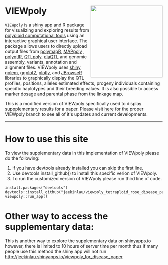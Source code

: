 
  
# VIEWpoly <img src="https://user-images.githubusercontent.com/7572527/145726577-7b01d48b-ca1d-446b-b9c8-aff8c3c9877b.png" align="right" width="230"/>

`VIEWpoly` is a shiny app and R package for visualizing and exploring results from [polyploid computational tools](https://www.polyploids.org/) using an interactive graphical user interface. The package allows users to directly upload output files from [polymapR](https://CRAN.R-project.org/package=polymapR), [MAPpoly](https://CRAN.R-project.org/package=mappoly) , [polyqtlR](https://CRAN.R-project.org/package=polyqtlR), [QTLpoly](https://CRAN.R-project.org/package=qtlpoly), 
[diaQTL](https://github.com/jendelman/diaQTL) and genomic assembly, variants, annotation and alignment files. VIEWpoly uses [shiny](https://CRAN.R-project.org/package=shiny), [golem](https://CRAN.R-project.org/package=golem), [ggplot2](https://CRAN.R-project.org/package=ggplot2), [plotly](https://CRAN.R-project.org/package=plotly), and [JBrowseR]( https://CRAN.R-project.org/package=JBrowseR) libraries to graphically display the QTL profiles, positions, alleles estimated effects, progeny individuals containing specific haplotypes and their breeding values. It is also possible to access marker dosage and parental phase from the linkage map.    
    
This is a modified version of VIEWpoly specifically used to display suppplementary results for a paper. Please visit [here](https://github.com/mmollina/viewpoly) for the proper VIEWpoly branch to see all of it's updates and current developments.

______________________________

# How to use this site
To view the supplementary data in this implementation of VIEWpoly please do the following:  
1. If you have devtools already installed you can skip the first line.
2. Use devtools install_github() to install this specific verion of VIEWpoly.
3. To run the customized version of VIEWpoly please run third line of code.  

```
install.packages("devtools")
devtools::install_github("jeekinlau/viewpoly_tetraploid_rose_disease_paper_supplementary_data")
viewpoly::run_app()
```

# Other way to access the supplementary data:
This is another way to explore the supplementary data on shinyapps.io however, there is limited to 10 hours of server time per month thus if many people use this method the shiny app will not run http://jeekinlau.shinyapps.io/viewpoly_for_disease_paper


